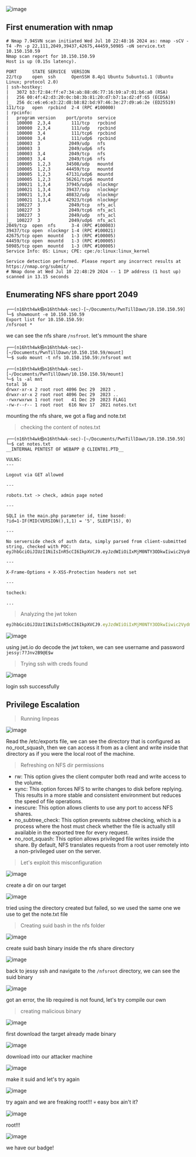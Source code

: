 ![image](https://github.com/n16hth4wk07/n16hth4wk07.github.io/assets/87468669/f89ed107-9c60-4972-b2d3-a96ea103318e)

## First enumeration with nmap

```shell
# Nmap 7.94SVN scan initiated Wed Jul 10 22:48:16 2024 as: nmap -sCV -T4 -Pn -p 22,111,2049,39437,42675,44459,50985 -oN service.txt 10.150.150.59
Nmap scan report for 10.150.150.59
Host is up (0.15s latency).

PORT      STATE SERVICE  VERSION
22/tcp    open  ssh      OpenSSH 8.4p1 Ubuntu 5ubuntu1.1 (Ubuntu Linux; protocol 2.0)
| ssh-hostkey: 
|   3072 b3:f2:84:ff:e7:34:ab:88:d6:77:16:b9:a7:01:b6:a0 (RSA)
|   256 00:4f:42:d3:20:0c:b8:3b:81:20:d7:b7:1a:d2:df:65 (ECDSA)
|_  256 dc:e6:e6:e3:22:d8:b8:82:bd:97:46:3e:27:d9:a6:2e (ED25519)
111/tcp   open  rpcbind  2-4 (RPC #100000)
| rpcinfo: 
|   program version    port/proto  service
|   100000  2,3,4        111/tcp   rpcbind
|   100000  2,3,4        111/udp   rpcbind
|   100000  3,4          111/tcp6  rpcbind
|   100000  3,4          111/udp6  rpcbind
|   100003  3           2049/udp   nfs
|   100003  3           2049/udp6  nfs
|   100003  3,4         2049/tcp   nfs
|   100003  3,4         2049/tcp6  nfs
|   100005  1,2,3      34508/udp   mountd
|   100005  1,2,3      44459/tcp   mountd
|   100005  1,2,3      47131/udp6  mountd
|   100005  1,2,3      56261/tcp6  mountd
|   100021  1,3,4      37945/udp6  nlockmgr
|   100021  1,3,4      39437/tcp   nlockmgr
|   100021  1,3,4      40832/udp   nlockmgr
|   100021  1,3,4      42923/tcp6  nlockmgr
|   100227  3           2049/tcp   nfs_acl
|   100227  3           2049/tcp6  nfs_acl
|   100227  3           2049/udp   nfs_acl
|_  100227  3           2049/udp6  nfs_acl
2049/tcp  open  nfs      3-4 (RPC #100003)
39437/tcp open  nlockmgr 1-4 (RPC #100021)
42675/tcp open  mountd   1-3 (RPC #100005)
44459/tcp open  mountd   1-3 (RPC #100005)
50985/tcp open  mountd   1-3 (RPC #100005)
Service Info: OS: Linux; CPE: cpe:/o:linux:linux_kernel

Service detection performed. Please report any incorrect results at https://nmap.org/submit/ .
# Nmap done at Wed Jul 10 22:48:29 2024 -- 1 IP address (1 host up) scanned in 13.15 seconds
```


## Enumerating NFS share pport 2049

```shell
┌──(n16hth4wk㉿n16hth4wk-sec)-[~/Documents/PwnTillDawn/10.150.150.59]
└─$ showmount -e 10.150.150.59                                                    
Export list for 10.150.150.59:
/nfsroot *
```
we can see the nfs share `/nsfroot`. let's mmount the share 

```
┌──(n16hth4wk㉿n16hth4wk-sec)-[~/Documents/PwnTillDawn/10.150.150.59/mount]
└─$ sudo mount -t nfs 10.150.150.59:/nfsroot mnt 
                                                                                                                                                                       
┌──(n16hth4wk㉿n16hth4wk-sec)-[~/Documents/PwnTillDawn/10.150.150.59/mount]
└─$ ls -al mnt 
total 16
drwxr-xr-x 2 root root 4096 Dec 29  2023 .
drwxr-xr-x 2 root root 4096 Dec 29  2023 ..
-rwxrwxrwx 1 root root   41 Dec 29  2023 FLAG1
-rw-r--r-- 1 root root  616 Nov 17  2021 notes.txt
```
mounting the nfs share, we got a flag and note.txt


> checking the content of notes.txt

```
┌──(n16hth4wk㉿n16hth4wk-sec)-[~/Documents/PwnTillDawn/10.150.150.59]
└─$ cat notes.txt 
__INTERNAL PENTEST OF WEBAPP @ CLIENT01.PTD__

VULNS:
---

Logout via GET allowed

---

robots.txt -> check, admin page noted

---

SQLI in the main.php parameter id, time based:
?id=1-IF(MID(VERSION(),1,1) = '5', SLEEP(15), 0)

---

No serverside check of auth data, simply parsed from client-submitted string, checked with POC:
eyJhbGciOiJIUzI1NiIsInR5cCI6IkpXVCJ9.eyJzdWIiOiIxMjM0NTY3ODkwIiwic2VydmVyIjoiY2xpZW50MDEiLCJuYW1lIjoiamVzc3kiLCJwYXNzIjoiNz9KbnYyQjlARSR3IiwiaWF0IjoxNTE2MjM5MDIyfQ.H8XhbfR_rR33W8hkIWTWf8RtqUjFToA2RBMkCCDeKGM

---

X-Frame-Options + X-XSS-Protection headers not set

---

tocheck:

...
```


> Analyzing the jwt token

```js
eyJhbGciOiJIUzI1NiIsInR5cCI6IkpXVCJ9.eyJzdWIiOiIxMjM0NTY3ODkwIiwic2VydmVyIjoiY2xpZW50MDEiLCJuYW1lIjoiamVzc3kiLCJwYXNzIjoiNz9KbnYyQjlARSR3IiwiaWF0IjoxNTE2MjM5MDIyfQ.H8XhbfR_rR33W8hkIWTWf8RtqUjFToA2RBMkCCDeKGM
```

![image](https://github.com/n16hth4wk07/n16hth4wk07.github.io/assets/87468669/a604dbb6-343a-4088-9cf0-2a228eadf1f1)

using jwt.io do decode the jwt token, we can see username and password `jessy:7?Jnv2B9@E$w`


> Trying ssh with creds found

![image](https://github.com/n16hth4wk07/n16hth4wk07.github.io/assets/87468669/465210c7-cb84-45ee-819e-dbebe2048884)

login ssh successfully



## Privilege Escalation 

> Running linpeas

![image](https://github.com/n16hth4wk07/n16hth4wk07.github.io/assets/87468669/bcb64cb8-a00e-4f00-914b-3f934d628539)

 Read the /etc/exports file, we can see the directory that is configured as no_root_squash, then we can access it from as a client and write inside that directory as if you were the local root of the machine.

> Refreshing on NFS dir permissions

- rw: This option gives the client computer both read and write access to the volume.
- sync: This option forces NFS to write changes to disk before replying. This results in a more stable and consistent environment but reduces the speed of file operations.
- inescure: This option allows clients to use any port to access NFS shares.
- no_subtree_check: This option prevents subtree checking, which is a process where the host must check whether the file is actually still available in the exported tree for every request.
- no_root_squash: This option allows privileged file writes inside the share. By default, NFS translates requests from a root user remotely into a non-privileged user on the server.


> Let's exploit this misconfiguration

![image](https://github.com/n16hth4wk07/n16hth4wk07.github.io/assets/87468669/57c02526-653d-4591-935d-22557e7b51ff)

create a dir on our target

![image](https://github.com/n16hth4wk07/n16hth4wk07.github.io/assets/87468669/4fa1d9f8-5243-444c-a141-117f9c02d49c)

tried using the directory created but failed, so we used the same one we use to get the note.txt file

> Creating suid bash in the nfs folder 

![image](https://github.com/n16hth4wk07/n16hth4wk07.github.io/assets/87468669/9668db2c-5423-491b-b095-444e2cb4cd30)

create suid bash binary inside the nfs share directory 

![image](https://github.com/n16hth4wk07/n16hth4wk07.github.io/assets/87468669/d79ae20f-1b1d-40bc-99a1-90e3376e16a2)

back to jessy ssh and navigate to the `/nfsroot` directory, we can see the suid binary 

![image](https://github.com/n16hth4wk07/n16hth4wk07.github.io/assets/87468669/aba5a083-6b74-416d-bdfe-d31df6d33d31)

got an error, the lib required is not found, let's try compile our own 


> creating malicious binary

![image](https://github.com/n16hth4wk07/n16hth4wk07.github.io/assets/87468669/fad51ce9-fde4-483a-8b17-13b98ab03028)

first download the target already made binary 

![image](https://github.com/n16hth4wk07/n16hth4wk07.github.io/assets/87468669/ab681b58-4cb9-42cc-a317-71cc6c28e1c0)

download into our attacker machine

![image](https://github.com/n16hth4wk07/n16hth4wk07.github.io/assets/87468669/e50ded46-a6a8-4dfe-acb6-13b0059aaf2a)

make it suid and let's try again 

![image](https://github.com/n16hth4wk07/n16hth4wk07.github.io/assets/87468669/2a53b2d3-c4eb-410b-ab63-12bc64ad55c2)

try again and we are freaking root!!! 💀 easy box ain't it?

![image](https://github.com/n16hth4wk07/n16hth4wk07.github.io/assets/87468669/0b9adbd6-7a69-45c3-a092-8f590f440e33)

root!!!


![image](https://github.com/n16hth4wk07/n16hth4wk07.github.io/assets/87468669/e5e83972-5a80-44b6-9094-3869bacb38c7)

we have our badge!
